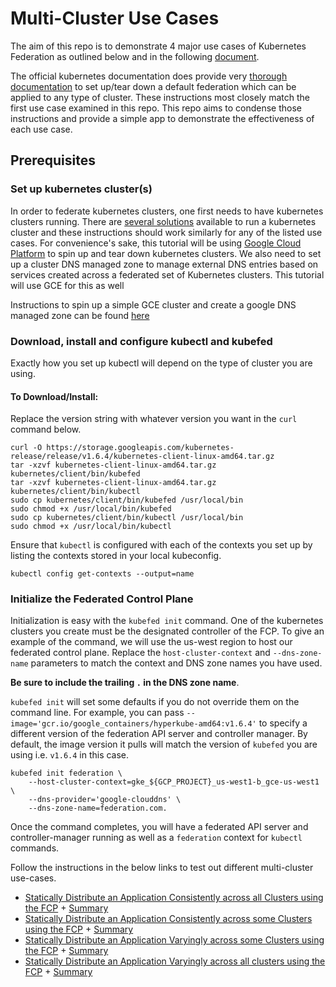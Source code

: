 # Multi-Cluster Use Cases

The aim of this repo is to demonstrate 4 major use cases of Kubernetes Federation as outlined below
and in the following [document](https://docs.google.com/presentation/d/1nBrqHu01aGkrXL94dCw9g8s01RsHKbhubuRDrdTXUP0/edit#slide=id.g23af27b1e2_0_212).

The official kubernetes documentation does provide very [thorough documentation](https://kubernetes.io/docs/tasks/federation/set-up-cluster-federation-kubefed/) to set up/tear down a default federation which can be applied to any type of cluster. These instructions most closely match the first use case examined in this repo. This repo aims to condense those instructions and provide a simple app to demonstrate the effectiveness of each use case.

## Prerequisites

### Set up kubernetes cluster(s)
In order to federate kubernetes clusters, one first needs to have kubernetes clusters running. There are [several solutions](https://kubernetes.io/docs/setup/pick-right-solution/) available to run a kubernetes cluster and these instructions should work similarly for any of the listed use cases. For convenience's sake, this tutorial will be using [Google Cloud Platform](https://cloud.google.com/container-engine/) to spin up and tear down kubernetes clusters.
We also need to set up a cluster DNS managed zone to manage external DNS entries based on services created across a federated set of Kubernetes clusters. This tutorial will use GCE for this as well 

Instructions to spin up a simple GCE cluster and create a google DNS managed zone can be found [here](docs/simple-gcloud-cluster.md)

### Download, install and configure kubectl and kubefed
Exactly how you set up kubectl will depend on the type of cluster you are using. 

#### To Download/Install:
Replace the version string with whatever version you want in the `curl` command below.

```
curl -O https://storage.googleapis.com/kubernetes-release/release/v1.6.4/kubernetes-client-linux-amd64.tar.gz
tar -xzvf kubernetes-client-linux-amd64.tar.gz kubernetes/client/bin/kubefed
tar -xzvf kubernetes-client-linux-amd64.tar.gz kubernetes/client/bin/kubectl
sudo cp kubernetes/client/bin/kubefed /usr/local/bin
sudo chmod +x /usr/local/bin/kubefed
sudo cp kubernetes/client/bin/kubectl /usr/local/bin
sudo chmod +x /usr/local/bin/kubectl
```

Ensure that `kubectl` is configured with each of the contexts you set up by listing the contexts stored in your local kubeconfig.


```
kubectl config get-contexts --output=name
```

### Initialize the Federated Control Plane

Initialization is easy with the `kubefed init` command. One of the kubernetes clusters you create must be the designated controller of the FCP. To give an example of the command, we will use the us-west region to host our federated control plane. Replace the `host-cluster-context` and `--dns-zone-name` parameters to match the context and DNS zone names you have used.

**Be sure to include the trailing `.` in the DNS zone name**.

`kubefed init` will set some defaults if you do not override them on the command line.
For example, you can pass `--image='gcr.io/google_containers/hyperkube-amd64:v1.6.4'`
to specify a different version of the federation API server and controller manager.
By default, the image version it pulls will match the version of `kubefed` you are
using i.e. `v1.6.4` in this case.

```
kubefed init federation \
    --host-cluster-context=gke_${GCP_PROJECT}_us-west1-b_gce-us-west1 \
    --dns-provider='google-clouddns' \
    --dns-zone-name=federation.com.
```

Once the command completes, you will have a federated API server and controller-manager running as well as a `federation` context for `kubectl` commands.

Follow the instructions in the below links to test out different multi-cluster use-cases.

- [Statically Distribute an Application Consistently across all Clusters using the FCP](docs/consistent-deployment-across-clusters.md) + [Summary](docs/cdac-summary.md)
- [Statically Distribute an Application Consistently across some Clusters using the FCP](docs/consistent-deployment-across-some-clusters.md) + [Summary](docs/cdsc-summary.md)
- [Statically Distribute an Application Varyingly across some Clusters using the FCP](docs/varied-deployment-across-some-clusters.md) + [Summary](docs/vdsc-summary.md)
- [Statically Distribute an Application Varyingly across all clusters using the FCP](docs/varied-deployment-across-clusters.md) + [Summary](docs/vdac-summar.md)



